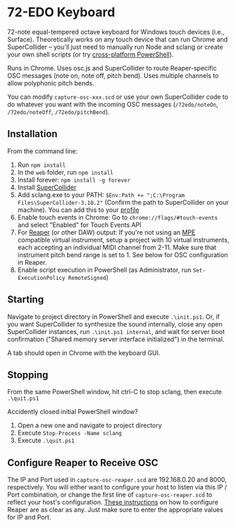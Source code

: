 # 72-EDO Keyboard

72-note equal-tempered octave keyboard for Windows touch devices (i.e., Surface). Theoretically works on any touch device that can run Chrome and SuperCollider &ndash; you'll just need to manually run Node and sclang or create your own shell scripts (or try [cross-platform PowerShell](https://docs.microsoft.com/en-us/powershell/scripting/install/installing-powershell?view=powershell-6#powershell-core)).

Runs in Chrome. Uses osc.js and SuperCollider to route Reaper-specific OSC messages (note on, note off, pitch bend). Uses multiple channels to allow polyphonic pitch bends.

You can modify `capture-osc-xxx.scd` or use your own SuperCollider code to do whatever you want with the incoming OSC messages (`/72edo/noteOn`, `/72edo/noteOff`, `/72edo/pitchBend`).

## Installation

From the command line:
1. Run <code>npm install</code>
2. In the <code>web</code> folder, run <code>npm install</code>
3. Install forever: `npm install -g forever`
4. Install [SuperCollider](https://supercollider.github.io/download)
5. Add sclang.exe to your PATH: `$Env:Path += ";C:\Program Files\SuperCollider-3.10.2"` (Confirm the path to SuperCollider on your machine). You can add this to your [profile](https://docs.microsoft.com/en-us/powershell/module/microsoft.powershell.core/about/about_profiles?view=powershell-6)
6. Enable touch events in Chrome: Go to `chrome://flags/#touch-events` and select "Enabled" for Touch Events API
7. For [Reaper](http://reaper.fm/download.php) (or other DAW) output: If you're not using an [MPE](http://www.rogerlinndesign.com/mpe.html) compatible virtual instrument, setup a project with 10 virtual instruments, each accepting an individual MIDI channel from 2-11. Make sure that instrument pitch bend range is set to 1. See below for OSC configuration in Reaper.
8. Enable script execution in PowerShell (as Administrator, run `Set-ExecutionPolicy RemoteSigned`)

## Starting

Navigate to project directory in PowerShell and execute `.\init.ps1`. Or, if you want SuperCollider to synthesize the sound internally, close any open SuperCollider instances, run `.\init.ps1 internal`, and wait for server boot confirmation ("Shared memory server interface initialized") in the terminal. 

A tab should open in Chrome with the keyboard GUI.

## Stopping

From the same PowerShell window, hit ctrl-C to stop sclang, then execute `.\quit.ps1`

Accidently closed initial PowerShell window? 
1. Open a new one and navigate to project directory
2. Execute `Stop-Process -Name sclang`
3. Execute `.\quit.ps1`

## Configure Reaper to Receive OSC

The IP and Port used in `capture-osc-reaper.scd` are 192.168.0.20 and 8000, respectively. You will either want to configure your host to listen via this IP / Port combination, or change the first line of `capture-osc-reaper.scd` to reflect your host's configuration. [These instructions](http://apps.incalcando.com/parat-documentation/establish-osc-connection-in-reaper/) on how to configure Reaper are as clear as any. Just make sure to enter the appropriate values for IP and Port.
